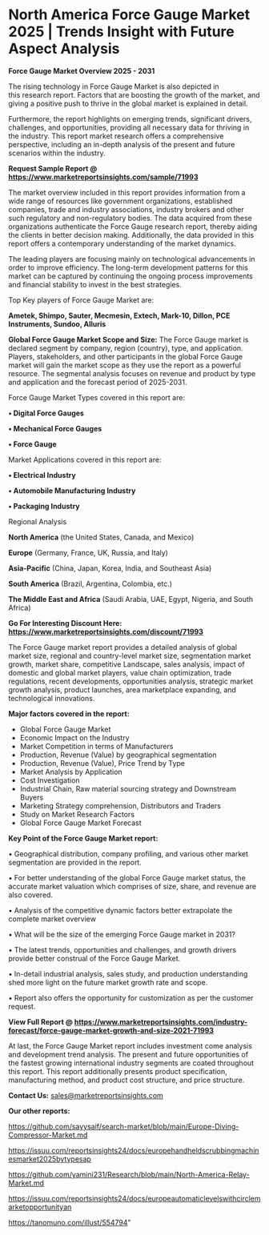 # North America Force Gauge Market 2025 | Trends Insight with Future Aspect Analysis

<Strong> Force Gauge Market Overview 2025 - 2031</strong>

The rising technology in Force Gauge Market is also depicted in this research report. Factors that are boosting the growth of the market, and giving a positive push to thrive in the global market is explained in detail.

Furthermore, the report highlights on emerging trends, significant drivers, challenges, and opportunities, providing all necessary data for thriving in the industry. This report market research offers a comprehensive perspective, including an in-depth analysis of the present and future scenarios within the industry.

<strong>Request Sample Report @ <a href=https://www.marketreportsinsights.com/sample/71993>https://www.marketreportsinsights.com/sample/71993</a></strong>

The market overview included in this report provides information from a wide range of resources like government organizations, established companies, trade and industry associations, industry brokers and other such regulatory and non-regulatory bodies. The data acquired from these organizations authenticate the Force Gauge research report, thereby aiding the clients in better decision making. Additionally, the data provided in this report offers a contemporary understanding of the market dynamics.

The leading players are focusing mainly on technological advancements in order to improve efficiency. The long-term development patterns for this market can be captured by continuing the ongoing process improvements and financial stability to invest in the best strategies.

Top Key players of Force Gauge Market are:

<strong>Ametek, Shimpo, Sauter, Mecmesin, Extech, Mark-10, Dillon, PCE Instruments, Sundoo, Alluris</strong>

<strong><b>Global Force Gauge Market Scope and Size:</b></strong>
The Force Gauge market is declared segment by company, region (country), type, and application. Players, stakeholders, and other participants in the global Force Gauge market will gain the market scope as they use the report as a powerful resource. The segmental analysis focuses on revenue and product by type and application and the forecast period of 2025-2031.

Force Gauge Market Types covered in this report are:

<strong>• Digital Force Gauges

• Mechanical Force Gauges

• Force Gauge</strong>

Market Applications covered in this report are:

<strong>• Electrical Industry

• Automobile Manufacturing Industry

• Packaging Industry</strong> 

Regional Analysis

<strong>North America</strong> (the United States, Canada, and Mexico)

<strong>Europe</strong> (Germany, France, UK, Russia, and Italy)

<strong>Asia-Pacific</strong> (China, Japan, Korea, India, and Southeast Asia)

<strong>South America</strong> (Brazil, Argentina, Colombia, etc.)

<strong>The Middle East and Africa</strong> (Saudi Arabia, UAE, Egypt, Nigeria, and South Africa)

<strong>Go For Interesting Discount Here: <a href=https://www.marketreportsinsights.com/discount/71993>https://www.marketreportsinsights.com/discount/71993</a></strong>

The Force Gauge market report provides a detailed analysis of global market size, regional and country-level market size, segmentation market growth, market share, competitive Landscape, sales analysis, impact of domestic and global market players, value chain optimization, trade regulations, recent developments, opportunities analysis, strategic market growth analysis, product launches, area marketplace expanding, and technological innovations.

<strong><b>Major factors covered in the report:</b></strong>
<ul>
  <li>Global Force Gauge Market </li>
  <li>Economic Impact on the Industry</li>
  <li>Market Competition in terms of Manufacturers</li>
  <li>Production, Revenue (Value) by geographical segmentation</li>
  <li>Production, Revenue (Value), Price Trend by Type</li>
  <li>Market Analysis by Application</li>
  <li>Cost Investigation</li>
  <li>Industrial Chain, Raw material sourcing strategy and Downstream Buyers</li>
  <li>Marketing Strategy comprehension, Distributors and Traders</li>
  <li>Study on Market Research Factors</li>
  <li>Global Force Gauge Market Forecast</li>
</ul>

<strong><b>Key Point of the Force Gauge Market report:</b></strong>

• Geographical distribution, company profiling, and various other market segmentation are provided in the report.

• For better understanding of the global Force Gauge market status, the accurate market valuation which comprises of size, share, and revenue are also covered.

• Analysis of the competitive dynamic factors better extrapolate the complete market overview

• What will be the size of the emerging Force Gauge market in 2031?

• The latest trends, opportunities and challenges, and growth drivers provide better construal of the Force Gauge Market.

• In-detail industrial analysis, sales study, and production understanding shed more light on the future market growth rate and scope.

• Report also offers the opportunity for customization as per the customer request.

<strong><b>View Full Report @ <a href=https://www.marketreportsinsights.com/industry-forecast/force-gauge-market-growth-and-size-2021-71993>https://www.marketreportsinsights.com/industry-forecast/force-gauge-market-growth-and-size-2021-71993</a></b></strong>


At last, the Force Gauge Market report includes investment come analysis and development trend analysis. The present and future opportunities of the fastest growing international industry segments are coated throughout this report. This report additionally presents product specification, manufacturing method, and product cost structure, and price structure.

<strong>Contact Us:</strong>
sales@marketreportsinsights.com

<strong>Our other reports:</strong>

<a href=https://github.com/sayysaif/search-market/blob/main/Europe-Diving-Compressor-Market.md>https://github.com/sayysaif/search-market/blob/main/Europe-Diving-Compressor-Market.md</a>

<a href=https://issuu.com/reportsinsights24/docs/europehandheldscrubbingmachinesmarket2025bytypesap>https://issuu.com/reportsinsights24/docs/europehandheldscrubbingmachinesmarket2025bytypesap</a>

<a href=https://github.com/yamini231/Research/blob/main/North-America-Relay-Market.md>https://github.com/yamini231/Research/blob/main/North-America-Relay-Market.md</a>

<a href=https://issuu.com/reportsinsights24/docs/europeautomaticlevelswithcirclemarketopportunityan>https://issuu.com/reportsinsights24/docs/europeautomaticlevelswithcirclemarketopportunityan</a>

<a href=https://tanomuno.com/illust/554794>https://tanomuno.com/illust/554794</a>"
